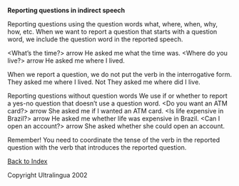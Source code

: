 **Reporting questions in indirect speech**

 Reporting questions using the question words what, where, when, why, how, etc.
 When we want to report a question that starts with a question word, we include the question word in the reported speech. 

 <What’s the time?>   arrow  He asked me what the time was.
 <Where do you live?> arrow He asked me where I lived. 

 When we report a question, we do not put the verb in the interrogative form.
 They asked me where I lived.
 Not
 They asked me where did I live. 

 Reporting questions without question words
 We use if or whether to report a yes-no question that doesn’t use a question word. 
 <Do you want an ATM card?> arrow She asked me if I wanted an ATM card.
 <Is life expensive in Brazil?> arrow He asked me whether life was expensive in Brazil.
 <Can I open an account?> arrow She asked whether she could open an account. 

 Remember! You need to coordinate the tense of the verb in the reported  question with the verb that introduces the reported question. 

 [Back to Index](https://cns.ef-cdn.com/EtownResources/Grammar/EIndex.html)  

Copyright Ultralingua 2002